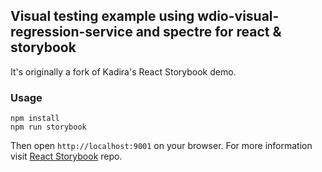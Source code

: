


## Visual testing example using wdio-visual-regression-service and spectre for react & storybook

It's originally a fork of Kadira's React Storybook demo.

### Usage

```
npm install
npm run storybook
```

Then open `http://localhost:9001` on your browser. For more information visit [React Storybook](https://github.com/kadirahq/react-storybook) repo.
